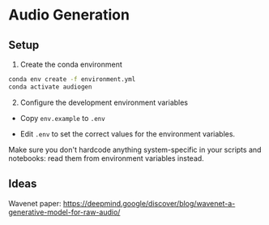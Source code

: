 # Audio Generation

## Setup

1. Create the conda environment

```bash
conda env create -f environment.yml
conda activate audiogen
```

2. Configure the development environment variables

- Copy `env.example` to `.env`

- Edit `.env` to set the correct values for the environment variables.

Make sure you don't hardcode anything system-specific in your scripts and notebooks: read them from environment variables instead.


## Ideas

Wavenet paper: https://deepmind.google/discover/blog/wavenet-a-generative-model-for-raw-audio/
